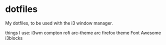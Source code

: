 # dotfiles
My dotfiles, to be used with the i3 window manager.

things I use:
i3wm
compton
rofi
arc-theme
arc firefox theme
Font Awesome
i3blocks
